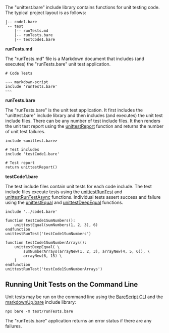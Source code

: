 The "unittest.bare" include library contains functions for unit testing code. The typical project
layout is as follows:

~~~
|-- code1.bare
`-- test
    |-- runTests.md
    |-- runTests.bare
    |-- testCode1.bare
~~~

**runTests.md**

The "runTests.md" file is a Markdown document that includes (and executes) the "runTests.bare" unit
test application.

``` bare-script
# Code Tests

~~~ markdown-script
include 'runTests.bare'
~~~
```

**runTests.bare**

The "runTests.bare" is the unit test application. It first includes the "unittest.bare" include
library and then includes (and executes) the unit test include files. There can be any number of
test include files. It then renders the unit test report using the [unittestReport](#unittestreport)
function and returns the number of unit test failures.

~~~ bare-script
include <unittest.bare>

# Test includes
include 'testCode1.bare'

# Test report
return unittestReport()
~~~

**testCode1.bare**

The test include files contain unit tests for each code include. The test include files execute
tests using the [unittestRunTest](#unittestruntest) and
[unittestRunTestAsync](#unittestruntestasync) functions. Individual tests assert success and failure
using the [unittestEqual](#unittestequal) and [unittestDeepEqual](#unittestdeepequal) functions.

~~~ bare-script
include '../code1.bare'

function testCode1SumNumbers():
    unittestEqual(sumNumbers(1, 2, 3), 6)
endfunction
unittestRunTest('testCode1SumNumbers')

function testCode1SumNumberArrays():
    unittestDeepEqual( \
        sumNumberArrays(arrayNew(1, 2, 3), arrayNew(4, 5, 6)), \
        arrayNew(6, 15) \
    )
endfunction
unittestRunTest('testCode1SumNumberArrays')
~~~

## Running Unit Tests on the Command Line

Unit tests may be run on the command line using the
[BareScript CLI](https://github.com/craigahobbs/bare-script#the-barescript-command-line-interface-cli)
and the [markdownUp.bare](#var.vGroup='markdownUp.bare') include library:

~~~
npx bare -m test/runTests.bare
~~~

The "runTests.bare" application returns an error status if there are any failures.
